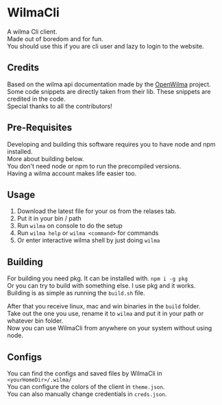 # WilmaCli

A wilma Cli client. <br>
Made out of boredom and for fun. <br> 
You should use this if you are cli user and lazy to login to the website.

## Credits

Based on the wilma api documentation made by the [OpenWilma](https://github.com/OpenWilma) project. <br>
Some code snippets are directly taken from their lib. These snippets are credited in the code. <br>
Special thanks to all the contributors!

## Pre-Requisites

Developing and building this software requires you to have node and npm installed. <br>
More about building below. <br>
You don't need node or npm to run the precompiled versions. <br>
Having a wilma account makes life easier too. <br>

## Usage

1. Download the latest file for your os from the relases tab.
2. Put it in your bin / path
3. Run `wilma` on console to do the setup
4. Run `wilma help` or `wilma <command>` for commands
5. Or enter interactive wilma shell by just doing `wilma`

## Building

For building you need pkg. It can be installed with. `npm i -g pkg` <br>
Or you can try to build with something else. I use pkg and it works. <br>
Building is as simple as running the `build.sh` file.

After that you receive linux, mac and win binaries in the `build` folder. <br>
Take out the one you use, rename it to `wilma` and put it in your path or whatever bin folder. <br>
Now you can use WilmaCli from anywhere on your system without using node.

## Configs

You can find the configs and saved files by WilmaCli in `<yourHomeDir>/.wilma/` <br>
You can configure the colors of the client in `theme.json`. <br>
You can also manually change credentials in `creds.json`.
